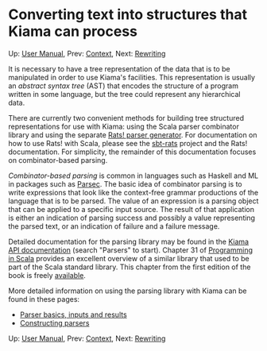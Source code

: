 # Converting text into structures that Kiama can process

Up: [User Manual](UserManual.md), Prev: [Context](Context.md), Next: [Rewriting](Rewriting.md)

It is necessary to have a tree representation of the data that is
to be manipulated in order to use Kiama's facilities. This
representation is usually an _abstract syntax tree_ (AST) that
encodes the structure of a program written in some language, but
the tree could represent any hierarchical data.

There are currently two convenient methods for building tree
structured representations for use with Kiama: using the Scala parser
combinator library and using the separate
[Rats! parser generator](http://cs.nyu.edu/rgrimm/xtc/rats.html). For
documentation on how to use Rats! with Scala, please see the
[sbt-rats](http://sbt-rats.googlecode.com) project and the Rats!
documentation. For simplicity, the remainder of this documentation
focuses on combinator-based parsing.

_Combinator-based parsing_ is common in languages such as Haskell and ML
in packages such as
[Parsec](http://book.realworldhaskell.org/read/using-parsec.html). The
basic idea of combinator parsing is to write expressions that look
like the context-free grammar productions of the language that is to be parsed. The
value of an expression is a parsing object that can be
applied to a specific input source. The result of that application is
either an indication of parsing success and possibly a value
representing the parsed text, or an indication of failure and a
failure message.

Detailed documentation for the parsing library may be found in the
[Kiama API documentation](https://www.javadoc.io/doc/org.bitbucket.inkytonik.kiama/kiama_2.12/2.1.0) (search "Parsers" to start).
Chapter 31 of
[Programming in Scala](http://www.artima.com/shop/programming_in_scala)
provides an excellent overview of a similar library that used to be part of the Scala standard library.
This chapter from the first edition of the book is freely [available](http://www.artima.com/pins1ed/combinator-parsing.html).

More detailed information on using the parsing library with Kiama can be
found in these pages:

  * [Parser basics, inputs and results](ParserInput.md)
  * [Constructing parsers](ParserCombs.md)

Up: [User Manual](UserManual.md), Prev: [Context](Context.md), Next: [Rewriting](Rewriting.md)
